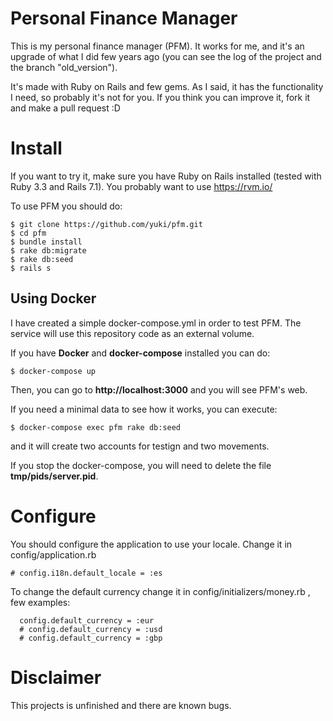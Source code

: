 # Personal Finance Manager

This is my personal finance manager (PFM). It works for me, and it's an upgrade
of what I did few years ago (you can see the log of the project and the branch
"old_version").

It's made with Ruby on Rails and few gems. As I said, it has the functionality I need, so 
probably it's not for you. If you think you can improve it,
fork it and make a pull request :D

# Install
If you  want to try it, make sure you have Ruby on Rails installed (tested with
Ruby 3.3 and Rails 7.1). You probably want to use https://rvm.io/

To use PFM you should do:
```
$ git clone https://github.com/yuki/pfm.git
$ cd pfm
$ bundle install
$ rake db:migrate
$ rake db:seed
$ rails s
```

## Using Docker
I have created a simple docker-compose.yml in order to test PFM. The service will use this repository code as an external volume. 


If you have **Docker** and **docker-compose** installed you can do:

```
$ docker-compose up
```

Then, you can go to **http://localhost:3000** and you will see PFM's web.

If you need a minimal data to see how it works, you can execute:
```
$ docker-compose exec pfm rake db:seed
```
and it will create two accounts for testign and two movements.

If you stop the docker-compose, you will need to delete the file **tmp/pids/server.pid**.

# Configure
You should configure the application to use your locale. Change it in
config/application.rb

```
# config.i18n.default_locale = :es
```

To change the default currency change it in config/initializers/money.rb , few examples:
```
  config.default_currency = :eur
  # config.default_currency = :usd
  # config.default_currency = :gbp
```


# Disclaimer
This projects is unfinished and there are known bugs.
